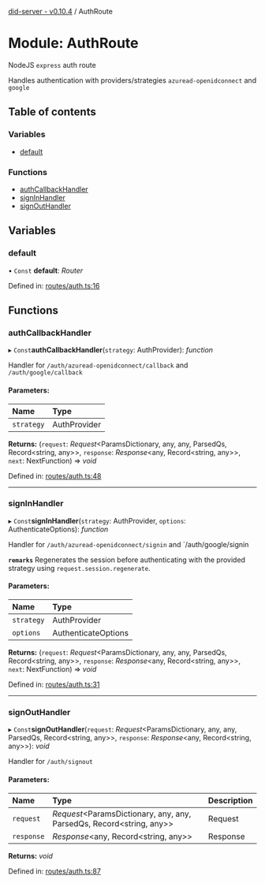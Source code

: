[did-server - v0.10.4](../README.md) / AuthRoute

# Module: AuthRoute

NodeJS `express` auth route

Handles authentication with providers/strategies
`azuread-openidconnect` and `google`

## Table of contents

### Variables

- [default](authroute.md#default)

### Functions

- [authCallbackHandler](authroute.md#authcallbackhandler)
- [signInHandler](authroute.md#signinhandler)
- [signOutHandler](authroute.md#signouthandler)

## Variables

### default

• `Const` **default**: *Router*

Defined in: [routes/auth.ts:16](https://github.com/Puzzlepart/did/blob/dev/server/routes/auth.ts#L16)

## Functions

### authCallbackHandler

▸ `Const`**authCallbackHandler**(`strategy`: AuthProvider): *function*

Handler for `/auth/azuread-openidconnect/callback` and  `/auth/google/callback`

#### Parameters:

Name | Type |
:------ | :------ |
`strategy` | AuthProvider |

**Returns:** (`request`: *Request*<ParamsDictionary, any, any, ParsedQs, Record<string, any\>\>, `response`: *Response*<any, Record<string, any\>\>, `next`: NextFunction) => *void*

Defined in: [routes/auth.ts:48](https://github.com/Puzzlepart/did/blob/dev/server/routes/auth.ts#L48)

___

### signInHandler

▸ `Const`**signInHandler**(`strategy`: AuthProvider, `options`: AuthenticateOptions): *function*

Handler for `/auth/azuread-openidconnect/signin` and `/auth/google/signin

**`remarks`** Regenerates the session before authenticating with the provided
strategy using `request.session.regenerate`.

#### Parameters:

Name | Type |
:------ | :------ |
`strategy` | AuthProvider |
`options` | AuthenticateOptions |

**Returns:** (`request`: *Request*<ParamsDictionary, any, any, ParsedQs, Record<string, any\>\>, `response`: *Response*<any, Record<string, any\>\>, `next`: NextFunction) => *void*

Defined in: [routes/auth.ts:31](https://github.com/Puzzlepart/did/blob/dev/server/routes/auth.ts#L31)

___

### signOutHandler

▸ `Const`**signOutHandler**(`request`: *Request*<ParamsDictionary, any, any, ParsedQs, Record<string, any\>\>, `response`: *Response*<any, Record<string, any\>\>): *void*

Handler for `/auth/signout`

#### Parameters:

Name | Type | Description |
:------ | :------ | :------ |
`request` | *Request*<ParamsDictionary, any, any, ParsedQs, Record<string, any\>\> | Request   |
`response` | *Response*<any, Record<string, any\>\> | Response   |

**Returns:** *void*

Defined in: [routes/auth.ts:87](https://github.com/Puzzlepart/did/blob/dev/server/routes/auth.ts#L87)
